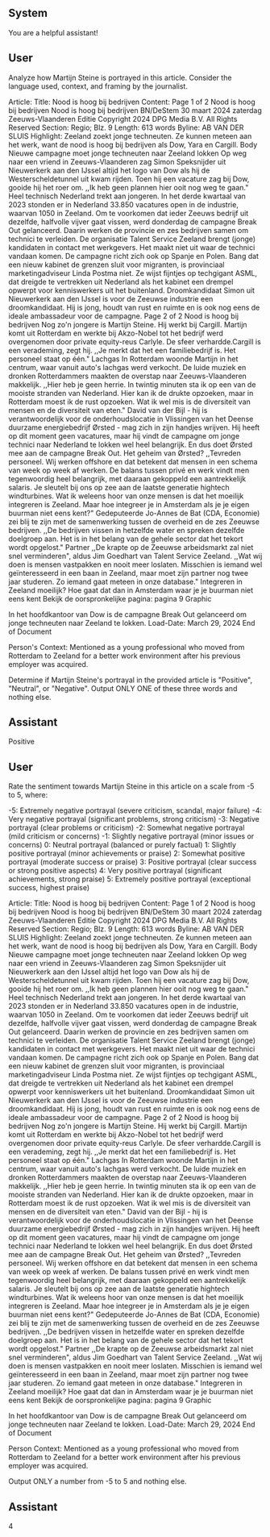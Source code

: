## System

You are a helpful assistant!

## User


Analyze how Martijn Steine is portrayed in this article. Consider the language used, context, and framing by the journalist.

Article:
Title: Nood is hoog bij bedrijven
Content: Page 1 of 2
Nood is hoog bij bedrijven
Nood is hoog bij bedrijven
BN/DeStem
30 maart 2024 zaterdag
Zeeuws-Vlaanderen Editie
Copyright 2024 DPG Media B.V. All Rights Reserved
Section: Regio; Blz. 9
Length: 613 words
Byline: AB VAN DER SLUIS
Highlight: Zeeland zoekt jonge techneuten. Ze kunnen meteen aan het werk, want de nood is hoog bij bedrijven 
als Dow, Yara en Cargill.
Body
Nieuwe campagne moet jonge techneuten naar Zeeland lokken
Op weg naar een vriend in Zeeuws-Vlaanderen zag Simon Speksnijder uit Nieuwerkerk aan den IJssel altijd het 
logo van Dow als hij de Westerscheldetunnel uit kwam rijden. Toen hij een vacature zag bij Dow, gooide hij het roer 
om. ,,Ik heb geen plannen hier ooit nog weg te gaan." 
Heel technisch Nederland trekt aan jongeren. In het derde kwartaal van 2023 stonden er in Nederland 33.850 
vacatures open in de industrie, waarvan 1050 in Zeeland. 
Om te voorkomen dat ieder Zeeuws bedrijf uit dezelfde, halfvolle vijver gaat vissen, werd donderdag de campagne 
Break Out gelanceerd. Daarin werken de provincie en zes bedrijven samen om technici te verleiden. De organisatie 
Talent Service Zeeland brengt (jonge) kandidaten in contact met werkgevers. 
Het maakt niet uit waar de technici vandaan komen. De campagne richt zich ook op Spanje en Polen. Bang dat een 
nieuw kabinet de grenzen sluit voor migranten, is provinciaal marketingadviseur Linda Postma niet. Ze wijst fijntjes 
op techgigant ASML, dat dreigde te vertrekken uit Nederland als het kabinet een drempel opwerpt voor 
kenniswerkers uit het buitenland.
Droomkandidaat
Simon uit Nieuwerkerk aan den IJssel is voor de Zeeuwse industrie een droomkandidaat. Hij is jong, houdt van rust 
en ruimte en is ook nog eens de ideale ambassadeur voor de campagne. 
Page 2 of 2
Nood is hoog bij bedrijven
Nog zo'n jongere is Martijn Steine. Hij werkt bij Cargill. Martijn komt uit Rotterdam en werkte bij Akzo-Nobel tot het 
bedrijf werd overgenomen door private equity-reus Carlyle. De sfeer verhardde.Cargill is een verademing, zegt hij. 
,,Je merkt dat het een familiebedrijf is. Het personeel staat op één."
Lachgas
In Rotterdam woonde Martijn in het centrum, waar vanuit auto's lachgas werd verkocht. De luide muziek en 
dronken Rotterdammers maakten de overstap naar Zeeuws-Vlaanderen makkelijk. ,,Hier heb je geen herrie. In 
twintig minuten sta ik op een van de mooiste stranden van Nederland. Hier kan ik de drukte opzoeken, maar in 
Rotterdam moest ik de rust opzoeken. Wat ik wel mis is de diversiteit van mensen en de diversiteit van eten." 
David van der Bijl - hij is verantwoordelijk voor de onderhoudslocatie in Vlissingen van het Deense duurzame 
energiebedrijf Ørsted - mag zich in zijn handjes wrijven. Hij heeft op dit moment geen vacatures, maar hij vindt de 
campagne om jonge technici naar Nederland te lokken wel heel belangrijk. En dus doet Ørsted mee aan de 
campagne Break Out. 
Het geheim van Ørsted? ,,Tevreden personeel. Wij werken offshore en dat betekent dat mensen in een schema 
van week op week af werken. De balans tussen privé en werk vindt men tegenwoordig heel belangrijk, met daaraan 
gekoppeld een aantrekkelijk salaris. Je sleutelt bij ons op zee aan de laatste generatie hightech windturbines. Wat 
ik weleens hoor van onze mensen is dat het moeilijk integreren is Zeeland. Maar hoe integreer je in Amsterdam als 
je je eigen buurman niet eens kent?" 
Gedeputeerde Jo-Annes de Bat (CDA, Economie) zei blij te zijn met de samenwerking tussen de overheid en de 
zes Zeeuwse bedrijven. ,,De bedrijven vissen in hetzelfde water en spreken dezelfde doelgroep aan. Het is in het 
belang van de gehele sector dat het tekort wordt opgelost."
Partner
,,De krapte op de Zeeuwse arbeidsmarkt zal niet snel verminderen", aldus Jim Goedhart van Talent Service 
Zeeland. ,,Wat wij doen is mensen vastpakken en nooit meer loslaten. Misschien is iemand wel geïnteresseerd in 
een baan in Zeeland, maar moet zijn partner nog twee jaar studeren. Zo iemand gaat meteen in onze database."
Integreren in Zeeland moeilijk? Hoe gaat dat dan in Amsterdam waar je je buurman niet eens kent
Bekijk de oorspronkelijke pagina: pagina 9
Graphic
 
In het hoofdkantoor van Dow is de campagne Break Out gelanceerd om jonge techneuten naar Zeeland te lokken.
Load-Date: March 29, 2024
End of Document

Person's Context: Mentioned as a young professional who moved from Rotterdam to Zeeland for a better work environment after his previous employer was acquired.

Determine if Martijn Steine's portrayal in the provided article is "Positive", "Neutral", or "Negative".
Output ONLY ONE of these three words and nothing else.


## Assistant

Positive

## User


Rate the sentiment towards Martijn Steine in this article on a scale from -5 to 5, where:

-5: Extremely negative portrayal (severe criticism, scandal, major failure)
-4: Very negative portrayal (significant problems, strong criticism)
-3: Negative portrayal (clear problems or criticism)
-2: Somewhat negative portrayal (mild criticism or concerns)
-1: Slightly negative portrayal (minor issues or concerns)
0: Neutral portrayal (balanced or purely factual)
1: Slightly positive portrayal (minor achievements or praise)
2: Somewhat positive portrayal (moderate success or praise)
3: Positive portrayal (clear success or strong positive aspects)
4: Very positive portrayal (significant achievements, strong praise)
5: Extremely positive portrayal (exceptional success, highest praise)

Article:
Title: Nood is hoog bij bedrijven
Content: Page 1 of 2
Nood is hoog bij bedrijven
Nood is hoog bij bedrijven
BN/DeStem
30 maart 2024 zaterdag
Zeeuws-Vlaanderen Editie
Copyright 2024 DPG Media B.V. All Rights Reserved
Section: Regio; Blz. 9
Length: 613 words
Byline: AB VAN DER SLUIS
Highlight: Zeeland zoekt jonge techneuten. Ze kunnen meteen aan het werk, want de nood is hoog bij bedrijven 
als Dow, Yara en Cargill.
Body
Nieuwe campagne moet jonge techneuten naar Zeeland lokken
Op weg naar een vriend in Zeeuws-Vlaanderen zag Simon Speksnijder uit Nieuwerkerk aan den IJssel altijd het 
logo van Dow als hij de Westerscheldetunnel uit kwam rijden. Toen hij een vacature zag bij Dow, gooide hij het roer 
om. ,,Ik heb geen plannen hier ooit nog weg te gaan." 
Heel technisch Nederland trekt aan jongeren. In het derde kwartaal van 2023 stonden er in Nederland 33.850 
vacatures open in de industrie, waarvan 1050 in Zeeland. 
Om te voorkomen dat ieder Zeeuws bedrijf uit dezelfde, halfvolle vijver gaat vissen, werd donderdag de campagne 
Break Out gelanceerd. Daarin werken de provincie en zes bedrijven samen om technici te verleiden. De organisatie 
Talent Service Zeeland brengt (jonge) kandidaten in contact met werkgevers. 
Het maakt niet uit waar de technici vandaan komen. De campagne richt zich ook op Spanje en Polen. Bang dat een 
nieuw kabinet de grenzen sluit voor migranten, is provinciaal marketingadviseur Linda Postma niet. Ze wijst fijntjes 
op techgigant ASML, dat dreigde te vertrekken uit Nederland als het kabinet een drempel opwerpt voor 
kenniswerkers uit het buitenland.
Droomkandidaat
Simon uit Nieuwerkerk aan den IJssel is voor de Zeeuwse industrie een droomkandidaat. Hij is jong, houdt van rust 
en ruimte en is ook nog eens de ideale ambassadeur voor de campagne. 
Page 2 of 2
Nood is hoog bij bedrijven
Nog zo'n jongere is Martijn Steine. Hij werkt bij Cargill. Martijn komt uit Rotterdam en werkte bij Akzo-Nobel tot het 
bedrijf werd overgenomen door private equity-reus Carlyle. De sfeer verhardde.Cargill is een verademing, zegt hij. 
,,Je merkt dat het een familiebedrijf is. Het personeel staat op één."
Lachgas
In Rotterdam woonde Martijn in het centrum, waar vanuit auto's lachgas werd verkocht. De luide muziek en 
dronken Rotterdammers maakten de overstap naar Zeeuws-Vlaanderen makkelijk. ,,Hier heb je geen herrie. In 
twintig minuten sta ik op een van de mooiste stranden van Nederland. Hier kan ik de drukte opzoeken, maar in 
Rotterdam moest ik de rust opzoeken. Wat ik wel mis is de diversiteit van mensen en de diversiteit van eten." 
David van der Bijl - hij is verantwoordelijk voor de onderhoudslocatie in Vlissingen van het Deense duurzame 
energiebedrijf Ørsted - mag zich in zijn handjes wrijven. Hij heeft op dit moment geen vacatures, maar hij vindt de 
campagne om jonge technici naar Nederland te lokken wel heel belangrijk. En dus doet Ørsted mee aan de 
campagne Break Out. 
Het geheim van Ørsted? ,,Tevreden personeel. Wij werken offshore en dat betekent dat mensen in een schema 
van week op week af werken. De balans tussen privé en werk vindt men tegenwoordig heel belangrijk, met daaraan 
gekoppeld een aantrekkelijk salaris. Je sleutelt bij ons op zee aan de laatste generatie hightech windturbines. Wat 
ik weleens hoor van onze mensen is dat het moeilijk integreren is Zeeland. Maar hoe integreer je in Amsterdam als 
je je eigen buurman niet eens kent?" 
Gedeputeerde Jo-Annes de Bat (CDA, Economie) zei blij te zijn met de samenwerking tussen de overheid en de 
zes Zeeuwse bedrijven. ,,De bedrijven vissen in hetzelfde water en spreken dezelfde doelgroep aan. Het is in het 
belang van de gehele sector dat het tekort wordt opgelost."
Partner
,,De krapte op de Zeeuwse arbeidsmarkt zal niet snel verminderen", aldus Jim Goedhart van Talent Service 
Zeeland. ,,Wat wij doen is mensen vastpakken en nooit meer loslaten. Misschien is iemand wel geïnteresseerd in 
een baan in Zeeland, maar moet zijn partner nog twee jaar studeren. Zo iemand gaat meteen in onze database."
Integreren in Zeeland moeilijk? Hoe gaat dat dan in Amsterdam waar je je buurman niet eens kent
Bekijk de oorspronkelijke pagina: pagina 9
Graphic
 
In het hoofdkantoor van Dow is de campagne Break Out gelanceerd om jonge techneuten naar Zeeland te lokken.
Load-Date: March 29, 2024
End of Document

Person Context: Mentioned as a young professional who moved from Rotterdam to Zeeland for a better work environment after his previous employer was acquired.

Output ONLY a number from -5 to 5 and nothing else.


## Assistant

4

